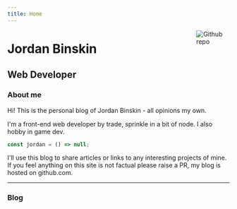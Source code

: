 ```yaml
---
title: Home
---
```


[<img src="https://media.giphy.com/media/l4q8c29REmCtGKjrq/giphy.gif" style="max-width:15%;min-width:40px;float:right;" alt="Github repo" />](https://giphy.com/stickers/pixels-paulrobertson-l4q8c29REmCtGKjrq)

# Jordan Binskin
## Web Developer

### About me

Hi! This is the personal blog of Jordan Binskin - all opinions my own. 

I'm a front-end web developer by trade, sprinkle in a bit of node. I also hobby in game dev.

~~~javascript
const jordan = () => null;
~~~

I'll use this blog to share articles or links to any interesting projects of mine. If you feel anything on this site is not factual please raise a PR, my blog is hosted on github.com.

<hr/>

### Blog
